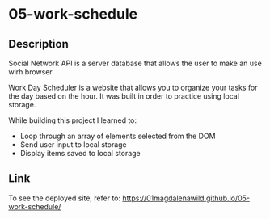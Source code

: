 # 05-work-schedule
## Description

Social Network API is a server database that allows the user to make an use wirh browser

Work Day Scheduler is a website that allows you to organize your tasks for the day based on the hour. It was built in order to practice using local storage.

While building this project I learned to:
- Loop through an array of elements selected from the DOM
- Send user input to local storage
- Display items saved to local storage
## Link

To see the deployed site, refer to: https://01magdalenawild.github.io/05-work-schedule/
